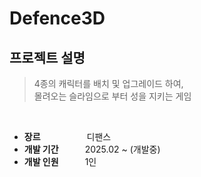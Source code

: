 # Defence3D 

## 프로젝트 설명
> 4종의 캐릭터를 배치 및 업그레이드 하여,   
> 몰려오는 슬라임으로 부터 성을 지키는 게임 

<br>

* **장르**      디팬스<br>
* **개발 기간**   2025.02 ~ (개발중)
* **개발 인원**   1인<br>
